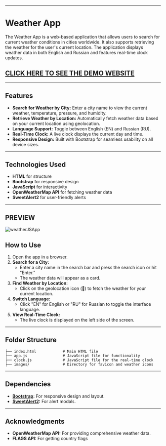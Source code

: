 
---

# Weather App

The Weather App is a web-based application that allows users to search for current weather conditions in cities worldwide. It also supports retrieving the weather for the user's current location. The application displays weather data in both English and Russian and features real-time clock updates.

## [CLICK HERE TO SEE THE DEMO WEBSITE](https://muzeffertagiyev.github.io/WeatherJSApp/)

---

## Features

- **Search for Weather by City:** Enter a city name to view the current weather, temperature, pressure, and humidity.
- **Retrieve Weather by Location:** Automatically fetch weather data based on your current location using geolocation.
- **Language Support:** Toggle between English (EN) and Russian (RU).
- **Real-Time Clock:** A live clock displays the current day and time.
- **Responsive Design:** Built with Bootstrap for seamless usability on all device sizes.

---

## Technologies Used

- **HTML** for structure
- **Bootstrap** for responsive design
- **JavaScript** for interactivity
- **OpenWeatherMap API** for fetching weather data
- **SweetAlert2** for user-friendly alerts

---

## PREVIEW

![weatherJSApp](https://github.com/user-attachments/assets/3c1478a7-fdd8-4ada-96d7-8a83eee9daa5)


## How to Use

1. Open the app in a browser.
2. **Search for a City:**
   - Enter a city name in the search bar and press the search icon or hit "Enter."
   - The weather data will appear as a card.
3. **Find Weather by Location:**
   - Click on the geolocation icon (📍) to fetch the weather for your current location.
4. **Switch Language:**
   - Click "EN" for English or "RU" for Russian to toggle the interface language.
5. **View Real-Time Clock:**
   - The live clock is displayed on the left side of the screen.

---

## Folder Structure

```plaintext
├── index.html            # Main HTML file
├── app.js                # JavaScript file for functionality
├── clock.js              # JavaScript file for the real-time clock
├── images/               # Directory for favicon and weather icons
```

---

## Dependencies

- **[Bootstrap](https://getbootstrap.com/):** For responsive design and layout.
- **[SweetAlert2](https://sweetalert2.github.io/):** For alert modals.

---

## Acknowledgments

- **OpenWeatherMap API:** For providing comprehensive weather data.
- **FLAGS API:** For getting country flags
